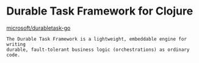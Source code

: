 # Durable Task Framework for Clojure

[microsoft/durabletask-go](https://github.com/microsoft/durabletask-go)

    The Durable Task Framework is a lightweight, embeddable engine for writing
    durable, fault-tolerant business logic (orchestrations) as ordinary code.
